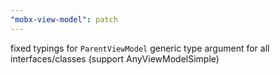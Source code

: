 ```yaml
---
"mobx-view-model": patch
---
```


fixed typings for `ParentViewModel` generic type argument for all interfaces/classes (support AnyViewModelSimple)
